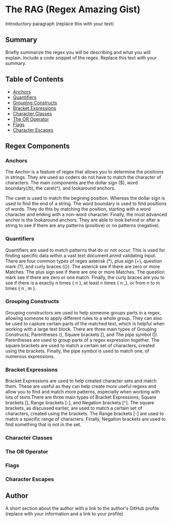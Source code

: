 # The RAG (Regex Amazing Gist) 

Introductory paragraph (replace this with your text)

## Summary

Briefly summarize the regex you will be describing and what you will explain. Include a code snippet of the regex. Replace this text with your summary.

## Table of Contents

- [Anchors](#anchors)
- [Quantifiers](#quantifiers)
- [Grouping Constructs](#grouping-constructs)
- [Bracket Expressions](#bracket-expressions)
- [Character Classes](#character-classes)
- [The OR Operator](#the-or-operator)
- [Flags](#flags)
- [Character Escapes](#character-escapes)

## Regex Components

### Anchors
The Anchor is a feature of regex that allows you to determine the positions in strings. They are used so coders do not have to match the character of characters. The main components are the dollar sign ($), word boundary(/b), the caret(^), and lookaround anchors. 

The caret is used to match the begining position. Whereas the dollar sign is used to find the end of a string. The word boundary is used to find positions of words. They do this by matching the position, starting with a word character and ending with a non-word character. Finally, the most advanced anchor is the lookaround anchors. They are able to look behind or after a string to see if there are any patterns (positive) or no patterns (negative).

### Quantifiers
Quantifiers are used to match patterns that do or not occur. This is used for finding specific data within a vast text document anmd validating input. There are four common types of regex asterisk (*), plus sign (+), question mark (?), and curly braces ({}). The asterick see if there are zero or more Matches. The plus sign see if there are one or more Matches. The question mark see if there are zero or one match. Finally, the curly braces are you to see if there is a exactly n times { n }, at least n times { n ,}, or from n to m times { n , m }.


### Grouping Constructs
Grouping constructors are used to help someone groups parts in a regex, allowing someone to apply different rules to a whole group. They can also be used to capture certain parts of the matched text, which is helpful when working with a large text block. There are three main types of Grouping Constructs; Parentheses (), Square brackets [], and The pipe symbol (|). Parentheses are used to group parts of a regex expression together. The square brackets are used to match a certain set of characters, created using the brackets. Finally, the pipe symbol is used to match one, of numerous expressions.

### Bracket Expressions
Bracket Expressions are used to help created character sets and match them. These are useful as they can help create more useful regexs and allow you to find and match more patterns, especially when working with lots of texts.There are three main types of Bracket Expressions; Square brackets [], Range brackets [-], and Negation brackets [^]. The square brackets, as discussed earlier, are used to match a certain set of characters, created using the brackets. The Range brackets [-] are used to match a specific range of characters. Finally, Negation brackets are used to find something that is not in the set.

### Character Classes

### The OR Operator

### Flags

### Character Escapes

## Author

A short section about the author with a link to the author's GitHub profile (replace with your information and a link to your profile)
